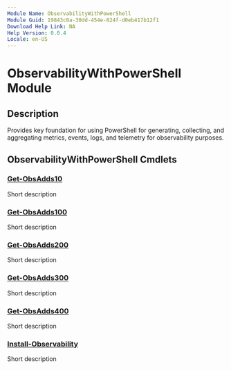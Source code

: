 ```yaml
---
Module Name: ObservabilityWithPowerShell
Module Guid: 19843c0a-30dd-454e-824f-d0eb417b12f1
Download Help Link: NA
Help Version: 0.0.4
Locale: en-US
---
```


# ObservabilityWithPowerShell Module
## Description
Provides key foundation for using PowerShell for generating, collecting, and aggregating metrics, events, logs, and telemetry for observability purposes.

## ObservabilityWithPowerShell Cmdlets
### [Get-ObsAdds10](Get-ObsAdds10.md)
Short description

### [Get-ObsAdds100](Get-ObsAdds100.md)
Short description

### [Get-ObsAdds200](Get-ObsAdds200.md)
Short description

### [Get-ObsAdds300](Get-ObsAdds300.md)
Short description

### [Get-ObsAdds400](Get-ObsAdds400.md)
Short description

### [Install-Observability](Install-Observability.md)
Short description


